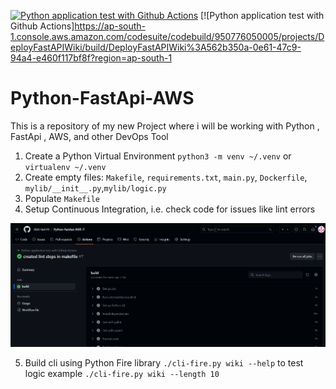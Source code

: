 [![Python application test with Github Actions](https://github.com/Abhi-lash19/Python-FastApi-AWS/actions/workflows/devops.yml/badge.svg)](https://github.com/Abhi-lash19/Python-FastApi-AWS/actions/workflows/devops.yml)
[![Python application test with Github Actions]https://ap-south-1.console.aws.amazon.com/codesuite/codebuild/950776050005/projects/DeployFastAPIWiki/build/DeployFastAPIWiki%3A562b350a-0e61-47c9-94a4-e460f117bf8f?region=ap-south-1



# Python-FastApi-AWS
This is a repository of my new Project where i will be working with Python , FastApi , AWS, and other DevOps Tool


1. Create a Python Virtual Environment `python3 -m venv ~/.venv` or `virtualenv ~/.venv`
2. Create empty files: `Makefile`, `requirements.txt`, `main.py`, `Dockerfile`, `mylib/__init__.py`,`mylib/logic.py`
3. Populate `Makefile`
4. Setup Continuous Integration, i.e. check code for issues like lint errors

![Lint Build Successful](image.png)

5. Build cli using Python Fire library  `./cli-fire.py wiki --help` to test logic example `./cli-fire.py wiki --length 10`